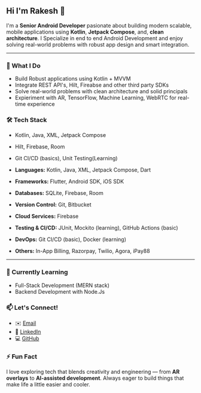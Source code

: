 ## Hi I'm Rakesh 👋

I'm a **Senior Android Developer** pasionate about building modern scalable, mobile applications using **Kotlin**, **Jetpack Compose**, and, **clean architecture**.  I Specialize in end to end Android Development and enjoy solving real-world problems with robust app design and smart integration.

----

### 🚀 What I Do
- Build Robust applications using Kotlin + MVVM
- Integrate REST API's, Hilt, Fireabse and other third party SDKs
- Solve real-world problems with clean architecture and solid principals
- Expieriment with AR, TensorFlow, Machine Learning, WebRTC for real-time experience

### 🛠️ Tech Stack

- Kotlin, Java, XML, Jetpack Compose
- Hilt, Firebase, Room
- Git CI/CD (basics), Unit Testing(Learning)

- **Languages:** Kotlin, Java, XML, Jetpack Compose, Dart
- **Frameworks:** Flutter, Android SDK, iOS SDK
- **Databases:** SQLite, Firebase, Room
- **Version Control:** Git, Bitbucket
- **Cloud Services:** Firebase
- **Testing & CI/CD:** JUnit, Mockito (learning), GitHub Actions (basic)
- **DevOps:** Git CI/CD (basic), Docker (learning)
- **Others:** In-App Billing, Razorpay, Twilio, Agora, iPay88

----

### 🌱 Currently Learning

- Full-Stack Development (MERN stack)
- Backend Development with Node.Js

### 📫 Let's Connect!
- ✉️ [Email](mailto:rakesh.3669.p@gmail.com)
- 🔗 [LinkedIn](https://www.linkedin.com/in/rakesh-pamu-a78610a7/)
- 💻 [GitHub](https://github.com/DevRakeshPamu)


### ⚡ Fun Fact
I love exploring tech that blends creativity and engineering — from **AR overlays** to **AI-assisted development**. Always eager to build things that make life a little easier and cooler.


